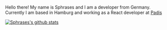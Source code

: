 Hello there!
My name is Sphrases and I am a developer from Germany. 
Currently I am based in Hamburg and working as a React developer at [Padis](padis.io)

[![Sphrases's github stats](https://github-readme-stats.vercel.app/api?username=sphrases)](https://github.com/anuraghazra/github-readme-stats)
